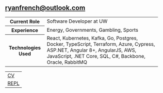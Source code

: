<h2><a href="mailto:ryanfrench@outlook.com">ryanfrench@outlook.com</a></h2>

<table>
    <tr>
        <th>Current Role</th>
        <td>Software Developer at UW</td>
    </tr>
    <tr>
        <th>Experience</th>
        <td>Energy, Governments, Gambling, Sports</td>
    </tr>
    <tr>
        <th>Technologies Used</th>
        <td>React, Kubernetes, Kafka, Go, Postgres, Docker, TypeScript, Terraform, Azure, Cypress, ASP.NET, Angular 8+,
AngularJS, AWS, JavaScript, .NET Core, SQL, C#, Backbone, Oracle, RabbitMQ</td>
    </tr>
</table>

<table>
    <tr><td><a href="https://storage.googleapis.com/otta-uploads/candidate-cv/qPqbduASBsE2pPtsSQLN8cM2BI-gAGGJ9o0U1RfsBpU.pdf">CV</a></td></tr>
    <tr><td><a href="https://replit.com/@rfrenchy91/">REPL</a></td></tr>
<table>



<!--
**rfrenchy/rfrenchy** is a ✨ _special_ ✨ repository because its `README.md` (this file) appears on your GitHub profile.

Here are some ideas to get you started:

- 🔭 I’m currently working on ...
- 🌱 I’m currently learning ...
- 👯 I’m looking to collaborate on ...
- 🤔 I’m looking for help with ...
- 💬 Ask me about ...
- 📫 How to reach me: ...
- 😄 Pronouns: ...
- ⚡ Fun fact: ...
-->
